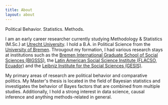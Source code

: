 ```yaml
---
title: About
layout: about
---
```


Political Behavior. Statistics. Methods. 

I am an early career researcher currently studying Methodology & Statistics (M.Sc.) at [Utrecht University](https://www.uu.nl/masters/en/methodology-and-statistics-behavioural-biomedical-and-social-sciences). I hold a B.A. in Political Science from the [University of Bremen](https://www.politik.uni-bremen.de/ccm/navigation/index.en). Througout my formation, I had various research stays at institutions such as the [Bremen International Graduate School of Social Sciences (BIGSSS)](https://www.bigsss-bremen.de/), the [Latin American Social Science Institute (FLACSO, Ecuador)](https://www.flacso.edu.ec/portal/en) and the [Leibniz Institute for the Social Sciences (GESIS)](https://www.gesis.org/en/home/).  

My primary areas of research are political behavior and comparative politics. My Master's thesis is located in the field of Bayesian statistics and investigates the behavior of Bayes factors that are combined from multiple studies. Additionally, I hold a strong interest in data science, causal inference and anything methods-related in general. 

